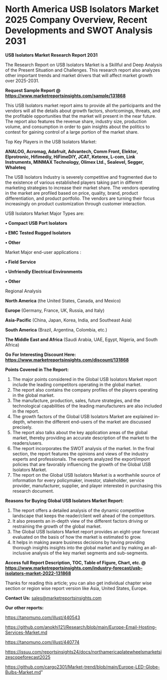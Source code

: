 # North America USB Isolators Market 2025 Company Overview, Recent Developments and SWOT Analysis 2031

<strong>USB Isolators Market Research Report 2031</strong>

The Research Report on USB Isolators Market is a Skillful and Deep Analysis of the Present Situation and Challenges. This research report also analyzes other important trends and market drivers that will affect market growth over 2025-2031.

<strong>Request Sample Report @ <a href=https://www.marketreportsinsights.com/sample/131868>https://www.marketreportsinsights.com/sample/131868</a></strong>

This USB Isolators market report aims to provide all the participants and the vendors will all the details about growth factors, shortcomings, threats, and the profitable opportunities that the market will present in the near future. The report also features the revenue share, industry size, production volume, and consumption in order to gain insights about the politics to contest for gaining control of a large portion of the market share.

Top Key Players in the USB Isolators Market:

<strong>ANALOG, Acromag, Adafruit, Advantech, Comm Front, Elektor, Elprotronic, Hifimediy, HiFimeDIY, JCAT, Keterex, L-com, Link Instruments, MINMAX Technology, Olimex Ltd., Sealevel, Segger, Whaleteq</strong>

The USB Isolators Industry is severely competitive and fragmented due to the existence of various established players taking part in different marketing strategies to increase their market share. The vendors operating in the market are profiled based on price, quality, brand, product differentiation, and product portfolio. The vendors are turning their focus increasingly on product customization through customer interaction.

USB Isolators Market Major Types are:

<strong>• Compact USB Port Isolators

• EMC Tested Rugged Isolators

• Other</strong>

Market Major end-user applications :

<strong>• Field Service

• Unfriendly Electrical Environments

• Other</strong>

Regional Analysis

</u><strong><b>North America</b></strong> (the United States, Canada, and Mexico)

<strong><b>Europe </b></strong>(Germany, France, UK, Russia, and Italy)

<strong><b>Asia-Pacific</b></strong> (China, Japan, Korea, India, and Southeast Asia)

<strong><b>South America</b></strong> (Brazil, Argentina, Colombia, etc.)

<strong><b>The Middle East and Africa</b></strong> (Saudi Arabia, UAE, Egypt, Nigeria, and South Africa)

<strong>Go For Interesting Discount Here: <a href=https://www.marketreportsinsights.com/discount/131868>https://www.marketreportsinsights.com/discount/131868</a></strong>

<strong>Points Covered in The Report:</strong>
<ol>
  <li>The major points considered in the Global USB Isolators Market report include the leading competitors operating in the global market.</li>
  <li>The report also contains the company profiles of the players operating in the global market.</li>
  <li>The manufacture, production, sales, future strategies, and the technological capabilities of the leading manufacturers are also included in the report.</li>
  <li>The growth factors of the Global USB Isolators Market are explained in-depth, wherein the different end-users of the market are discussed precisely.</li>
  <li>The report also talks about the key application areas of the global market, thereby providing an accurate description of the market to the readers/users.</li>
  <li>The report incorporates the SWOT analysis of the market. In the final section, the report features the opinions and views of the industry experts and professionals. The experts analyzed the export/import policies that are favorably influencing the growth of the Global USB Isolators Market.</li>
  <li>The report on the Global USB Isolators Market is a worthwhile source of information for every policymaker, investor, stakeholder, service provider, manufacturer, supplier, and player interested in purchasing this research document.</li>
</ol>
<strong>Reasons for Buying Global USB Isolators Market Report:</strong>

<ol>
  <li>The report offers a detailed analysis of the dynamic competitive landscape that keeps the reader/client well ahead of the competitors.</li>
  <li>It also presents an in-depth view of the different factors driving or restraining the growth of the global market.</li>
  <li>The Global USB Isolators Market report provides an eight-year forecast evaluated on the basis of how the market is estimated to grow.</li>
  <li>It helps in making aware business decisions by having providing thorough insights insights into the global market and by making an all-inclusive analysis of the key market segments and sub-segments.</li>
</ol>
<strong>Access full Report Description, TOC, Table of Figure, Chart, etc. @ <a href=https://www.marketreportsinsights.com/industry-forecast/usb-isolators-market-2022-131868>https://www.marketreportsinsights.com/industry-forecast/usb-isolators-market-2022-131868</a></strong>


Thanks for reading this article; you can also get individual chapter wise section or region wise report version like Asia, United States, Europe.

<strong>Contact Us:</strong>
sales@marketreportsinsights.com

<strong>Our other reports:</strong>

<a href=https://tanomuno.com/illust/440543>https://tanomuno.com/illust/440543</a>

<a href=https://github.com/anokhi121/Research/blob/main/Europe-Email-Hosting-Services-Market.md>https://github.com/anokhi121/Research/blob/main/Europe-Email-Hosting-Services-Market.md</a>

<a href=https://tanomuno.com/illust/440774>https://tanomuno.com/illust/440774</a>

<a href=https://issuu.com/reportsinsights24/docs/northamericaplatewheelsmarketsizescopeforecast2025>https://issuu.com/reportsinsights24/docs/northamericaplatewheelsmarketsizescopeforecast2025</a>

<a href=https://github.com/cargo2301/Market-trend/blob/main/Europe-LED-Globe-Bulbs-Market.md>https://github.com/cargo2301/Market-trend/blob/main/Europe-LED-Globe-Bulbs-Market.md</a>"

